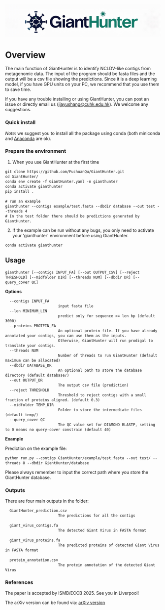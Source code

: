 
![GiantHunter](logo.jpeg)


# Overview
The main function of GiantHunter is to identify NCLDV-like contigs from metagenomic data. The input of the program should be fasta files and the output will be a csv file showing the predictions. Since it is a deep learning model, if you have GPU units on your PC, we recommend that you use them to save time. 

If you have any trouble installing or using GiantHunter, you can post an issue or directly email us (jiayushang@cuhk.edu.hk). We welcome any suggestions.


### Quick install
*Note*: we suggest you to install all the package using conda (both miniconda and [Anaconda](https://anaconda.org/) are ok).

### Prepare the environment
1. When you use GiantHunter at the first time
```
git clone https://github.com/FuchuanQu/GiantHunter.git
cd GiantHunter/
conda env create -f GiantHunter.yaml -n gianthunter
conda activate gianthunter
pip install .

# run an example
gianthunter --contigs example/test.fasta --dbdir database --out test --threads 4
# In the test folder there should be predictions generated by GiantHunter.
```


2. If the example can be run without any bugs, you only need to activate your 'gianthunter' environment before using GiantHunter.
```
conda activate gianthunter
```


## Usage

```
gianthunter [--contigs INPUT_FA] [--out OUTPUT_CSV] [--reject THRESHOLD] [--midfolder DIR] [--threads NUM] [--dbdir DR] [--query_cover QC]
```

**Options**


      --contigs INPUT_FA
                            input fasta file
      --len MINIMUM_LEN
                            predict only for sequence >= len bp (default 3000)
      --proteins PROTEIN_FA
                            An optional protein file. If you have already annotated your contigs, you can use them as the inputs. 
                            Otherwise, GiantHunter will run prodigal to translate your contigs.
      --threads NUM
                            Number of threads to run GiantHunter (default maximum can be allocated)
      --dbdir DATABASE_DR
                            An optional path to store the database directory (default database/)
      --out OUTPUT_DR
                            The output csv file (prediction)
      --reject THRESHOLD
                            Threshold to reject contigs with a small fraction of proteins aligned. (default 0.3)
      --midfolder TEMP_DIR
                            Folder to store the intermediate files (default temp/)
      --query_cover QC
                            The QC value set for DIAMOND BLASTP, setting to 0 means no query-cover constrain (default 40) 

**Example**

Prediction on the example file:

    python run.py --contigs GiantHunter/example/test.fasta --out test/ --threads 8 --dbdir GiantHunter/database

Please always remember to input the correct path where you store the GiantHunter database.

### Outputs

There are four main outputs in the folder:

      GiantHunter_prediction.csv
                            The predictions for all the contigs
      
      giant_virus_contigs.fa
                            The detected Giant Virus in FASTA format
      
      giant_virus_proteins.fa
                            The predicted proteins of detected Giant Virus in FASTA format

      protein_annotation.csv
                            The protein annotation of the detected Giant Virus
      
    
    
### References

The paper is accepted by ISMB/ECCB 2025. See you in Liverpool!

The arXiv version can be found via: [arXiv version](https://arxiv.org/abs/2501.15472)
